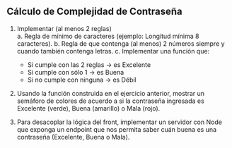 ## Cálculo de Complejidad de Contraseña

1. Implementar (al menos 2 reglas)                                              
    a. Regla de mínimo de caracteres (ejemplo: Longitud mínima 8 caracteres).
    b. Regla de que contenga (al menos) 2 números siempre y cuando también contenga letras.
    c. Implementar una función que:
    - Si cumple con las 2 reglas → es Excelente
    - Si cumple con sólo 1 → es Buena
    - Si no cumple con ninguna → es Débil

2. Usando la función construida en el ejercicio anterior, mostrar un semáforo de colores de acuerdo a si la contraseña ingresada es Excelente (verde), Buena (amarillo) o Mala (rojo).

3. Para desacoplar la lógica del front, implementar un servidor con Node que exponga un endpoint que nos permita saber cuán buena es una contraseña (Excelente, Buena o Mala).
